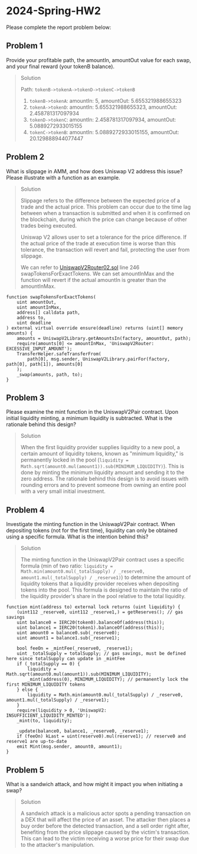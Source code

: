 # 2024-Spring-HW2

Please complete the report problem below:

## Problem 1

Provide your profitable path, the amountIn, amountOut value for each swap, and your final reward (your tokenB balance).

> Solution
>
> Path: `tokenB->tokenA->tokenD->tokenC->tokenB`
>
> 1. `tokenB->tokenA`: amountIn: 5, amountOut: 5.655321988655323
> 2. `tokenA->tokenD`: amountIn: 5.655321988655323, amountOut: 2.458781317097934
> 3. `tokenD->tokenC`: amountIn: 2.458781317097934, amountOut: 5.0889272933015155
> 4. `tokenC->tokenB`: amountIn: 5.0889272933015155, amountOut: 20.129888944077447

## Problem 2

What is slippage in AMM, and how does Uniswap V2 address this issue? Please illustrate with a function as an example.

> Solution
>
> Slippage refers to the difference between the expected price of a trade and the actual price. This problem can occur due to the time lag between when a transaction is submitted and when it is confirmed on the blockchain, during which the price can change because of other trades being executed.
>
> Uniswap V2 allows user to set a tolerance for the price difference. If the actual price of the trade at execution time is worse than this tolerance, the transaction will revert and fail, protecting the user from slippage.
>
> We can refer to [UniswapV2Router02.sol](https://github.com/Uniswap/v2-periphery/blob/0335e8f7e1bd1e8d8329fd300aea2ef2f36dd19f/contracts/UniswapV2Router02.sol#L246) line 246 swapTokensForExactTokens. We can set amountInMax and the function will revert if the actual amountIn is greater than the amountInMax.

```solidity
function swapTokensForExactTokens(
    uint amountOut,
    uint amountInMax,
    address[] calldata path,
    address to,
    uint deadline
) external virtual override ensure(deadline) returns (uint[] memory amounts) {
    amounts = UniswapV2Library.getAmountsIn(factory, amountOut, path);
    require(amounts[0] <= amountInMax, 'UniswapV2Router: EXCESSIVE_INPUT_AMOUNT');
    TransferHelper.safeTransferFrom(
        path[0], msg.sender, UniswapV2Library.pairFor(factory, path[0], path[1]), amounts[0]
    );
    _swap(amounts, path, to);
}
```

## Problem 3

Please examine the mint function in the UniswapV2Pair contract. Upon initial liquidity minting, a minimum liquidity is subtracted. What is the rationale behind this design?

> Solution
>
> When the first liquidity provider supplies liquidity to a new pool, a certain amount of liquidity tokens, known as "minimum liquidity," is permanently locked in the pool (`liquidity = Math.sqrt(amount0.mul(amount1)).sub(MINIMUM_LIQUIDITY)`). This is done by minting the minimum liquidity amount and sending it to the zero address. The rationale behind this design is to avoid issues with rounding errors and to prevent someone from owning an entire pool with a very small initial investment.

## Problem 4

Investigate the minting function in the UniswapV2Pair contract. When depositing tokens (not for the first time), liquidity can only be obtained using a specific formula. What is the intention behind this?

> Solution
>
> The minting function in the UniswapV2Pair contract uses a specific formula (min of two ratio: `liquidity = Math.min(amount0.mul(_totalSupply) / _reserve0, amount1.mul(_totalSupply) / _reserve1)`) to determine the amount of liquidity tokens that a liquidity provider receives when depositing tokens into the pool. This formula is designed to maintain the ratio of the liquidity provider's share in the pool relative to the total liquidity.

```solidity
function mint(address to) external lock returns (uint liquidity) {
    (uint112 _reserve0, uint112 _reserve1,) = getReserves(); // gas savings
    uint balance0 = IERC20(token0).balanceOf(address(this));
    uint balance1 = IERC20(token1).balanceOf(address(this));
    uint amount0 = balance0.sub(_reserve0);
    uint amount1 = balance1.sub(_reserve1);

    bool feeOn = _mintFee(_reserve0, _reserve1);
    uint _totalSupply = totalSupply; // gas savings, must be defined here since totalSupply can update in _mintFee
    if (_totalSupply == 0) {
        liquidity = Math.sqrt(amount0.mul(amount1)).sub(MINIMUM_LIQUIDITY);
        _mint(address(0), MINIMUM_LIQUIDITY); // permanently lock the first MINIMUM_LIQUIDITY tokens
    } else {
        liquidity = Math.min(amount0.mul(_totalSupply) / _reserve0, amount1.mul(_totalSupply) / _reserve1);
    }
    require(liquidity > 0, 'UniswapV2: INSUFFICIENT_LIQUIDITY_MINTED');
    _mint(to, liquidity);

    _update(balance0, balance1, _reserve0, _reserve1);
    if (feeOn) kLast = uint(reserve0).mul(reserve1); // reserve0 and reserve1 are up-to-date
    emit Mint(msg.sender, amount0, amount1);
}
```

## Problem 5

What is a sandwich attack, and how might it impact you when initiating a swap?

> Solution
>
> A sandwich attack is a malicious actor spots a pending transaction on a DEX that will affect the price of an asset. The attacker then places a buy order before the detected transaction, and a sell order right after, benefiting from the price slippage caused by the victim's transaction. This can lead to the victim receiving a worse price for their swap due to the attacker's manipulation.
